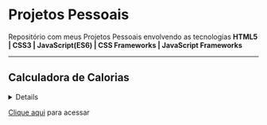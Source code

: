 <h1>Projetos Pessoais</h1>
<p>Repositório com meus Projetos Pessoais envolvendo as tecnologias <strong>HTML5 | CSS3 | JavaScript(ES6) | CSS Frameworks | JavaScript Frameworks</strong></p>
<hr>
<h2>Calculadora de Calorias</h2>
<details><strong>Calculadora de Calorias</strong> feita baseada no vídeo do canal do <a href='https://www.youtube.com/c/MateusSilvaDev'>Mateus Silva</a></details>
<p><a href='E:/Documentos/Estudos/projetos-pessoais/Calculadora/index.html'>Clique aqui</a> para acessar</p>
